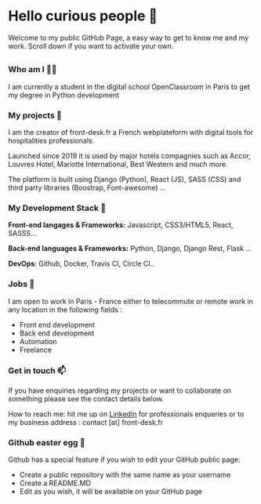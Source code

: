 
# Hello curious people 👋
Welcome to my public GitHub Page, a easy way to get to know me and my work. 
Scroll down if you want to activate your own.
##
### Who am I 👨‍💻 
I am currently a student in the digital school OpenClassroom in Paris to get my degree in Python development

### My projects 🚀
I am the creator of front-desk.fr a French webplateform with digital tools for hospitalities professionals.

Launched since 2019 it is used by major hotels compagnies such as Accor, Louvres Hotel, Mariotte International, Best Western and much more.

The platform is built using Django (Python), React (JS), SASS (CSS) and third party libraries (Boostrap, Font-awesome) ...
 
###   My Development Stack 🧰 

**Front-end langages & Frameworks:** Javascript, CSS3/HTML5, React, SASSS...

**Back-end languages & Frameworks:** Python, Django, Django Rest, Flask ...

**DevOps**: Github, Docker, Travis CI, Circle CI..

### Jobs 💼 

I am open to work in Paris - France either to telecommute or remote work in any location in the following fields :

 - Front end development 
 - Back end development 
 - Automation 
 - Freelance 

###  Get in touch 📫

If you have enquiries regarding my projects or want to collaborate on something please see the contact details below.
		
 How to reach me: hit me up on [LinkedIn](https://www.linkedin.com/in/ga%C3%ABtan-g-b1502469/) for professionals enqueries or to my business  address : contact [at] front-desk.fr

###  Github easter egg 🥚 
Github has a special feature if you wish to edit your GitHub public page:
- Create a public repository with the same name as your username 
- Create a README.MD
- Edit as you wish, it will be available on your GitHub page
